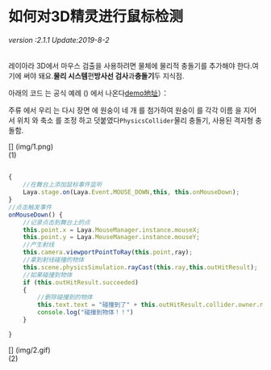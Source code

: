 # 如何对3D精灵进行鼠标检测

###### *version :2.1.1   Update:2019-8-2*

레이아라 3D에서 마우스 검출을 사용하려면 물체에 물리적 충돌기를 추가해야 한다.여기에 써야 돼요.**물리 시스템**편**방사선 검사**과**충돌기**두 지식점.

아래의 코드 는 공식 예례 () 에서 나온다[demo地址](https://layaair2.ldc2.layabox.com/demo2/?language=ch&category=3d&group=MouseInteraction&name=MouseInteraction)）：

주류 에서 우리 는 다시 장면 에 원숭이 네 개 를 첨가하여 원숭이 를 각각 이름 을 지어서 위치 와 축소 를 조정 하고 덧붙였다`PhysicsCollider`물리 충돌기, 사용된 격자형 충돌함.

[] (img/1.png)<br>(1)


```typescript

{
    //在舞台上添加鼠标事件监听
    Laya.stage.on(Laya.Event.MOUSE_DOWN,this, this.onMouseDown);
}
//点击触发事件
onMouseDown() {
    //记录点击到舞台上的点
    this.point.x = Laya.MouseManager.instance.mouseX;
   	this.point.y = Laya.MouseManager.instance.mouseY;
    //产生射线
    this.camera.viewportPointToRay(this.point,ray);
    //拿到射线碰撞的物体
    this.scene.physicsSimulation.rayCast(this.ray,this.outHitResult);
    //如果碰撞到物体
    if (this.outHitResult.succeeded)
    {
        //删除碰撞到的物体
        this.text.text = "碰撞到了" + this.outHitResult.collider.owner.name ;
        console.log("碰撞到物体！！")
    }

}
```


[] (img/2.gif)<br>(2)


